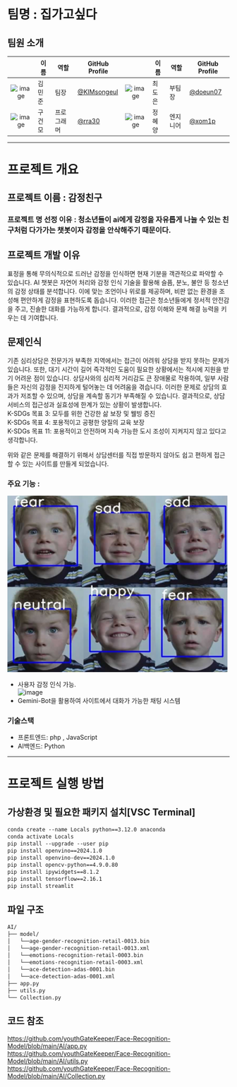 # 팀명 : 집가고싶다
## 팀원 소개
|   | 이름 | 역할 | GitHub Profile |   | 이름 | 역할 | GitHub Profile |
|:------:|------|------|---------|:------:|------|------|---------|
| <img width="86" alt="image" src="https://github.com/user-attachments/assets/721b6caf-ff8a-41be-880e-aa6b68b32dfb" />| 김민준 | 팀장 | [@KIMsongeul](https://github.com/KIMsongeul)|<img width="86" alt="image" src="https://github.com/user-attachments/assets/90010f5b-b83a-465e-bffb-3f7354442304" />| 최도은 | 부팀장 | [@doeun07](https://github.com/doeun07) |
| <img width="86" alt="image" src="https://github.com/user-attachments/assets/0b40ee99-a53d-490c-aa66-71d13fed6d44"/>| 구건모 | 프로그래머 | [@rra30](https://github.com/rra30) |<img width="78" height="76" alt="image" src="https://github.com/user-attachments/assets/f5935e93-7d70-4728-b6b7-bfaad00222c4" />| 정혜양 | 엔지니어 | [@xom1p](https://github.com/xom1p) |

---

# 프로젝트 개요
## 프로젝트 이름 : 감정친구
### 프로젝트 명 선정 이유 : 청소년들이 ai에게 감정을 자유롭게 나눌 수 있는 친구처럼 다가가는 챗봇이자 감정을 안삭해주기 때문이다. 
## 프로젝트 개발 이유
표정을 통해 무의식적으로 드러난 감정을 인식하면 현재 기분을 객관적으로 파악할 수 있습니다. AI 챗봇은 자연어 처리와 감정 인식 기술을 활용해 슬픔, 분노, 불안 등 청소년의 감정 상태를 분석합니다. 이에 맞는 조언이나 위로를 제공하며, 비판 없는 환경을 조성해 편안하게 감정을 표현하도록 돕습니다. 이러한 접근은 청소년들에게 정서적 안전감을 주고, 진솔한 대화를 가능하게 합니다. 결과적으로, 감정 이해와 문제 해결 능력을 키우는 데 기여합니다.
## 문제인식
기존 심리상담은 전문가가 부족한 지역에서는 접근이 어려워 상담을 받지 못하는 문제가 있습니다. 또한, 대기 시간이 길어 즉각적인 도움이 필요한 상황에서는 적시에 지원을 받기 어려운 점이 있습니다. 상담사와의 심리적 거리감도 큰 장애물로 작용하여, 일부 사람들은 자신의 감정을 진지하게 털어놓는 데 어려움을 겪습니다. 이러한 문제로 상담의 효과가 저조할 수 있으며, 상담을 계속할 동기가 부족해질 수 있습니다. 결과적으로, 상담 서비스의 접근성과 실효성에 한계가 있는 상황이 발생합니다.<br>
K-SDGs 목표 3: 모두를 위한 건강한 삶 보장 및 웰빙 증진<br>
K-SDGs 목표 4: 포용적이고 공평한 양질의 교육 보장<br>
K-SDGs 목표 11: 포용적이고 안전하며 지속 가능한 도시 조성이 지켜지지 않고 있다고 생각합니다.<br>

위와 같은 문제를 해결하기 위해서 상담센터를 직접 방문하지 않아도 쉽고 편하게 접근할 수 있는 사이트를 만들게 되었습니다.

### 주요 기능 :
<img src="./assets/face.png" width="500" height="400"></img> <br>
- 사용자 감정 인식 가능. <br>
<img width="730" alt="image" src="https://github.com/user-attachments/assets/7655037b-2d37-4fb3-8817-daecc0dbfe9c"/><br>
- Gemini-Bot을 활용하여 사이트에서 대화가 가능한 채팅 시스템
### 기술스택
- 프론트엔드: php , JavaScript
- AI백엔드: Python

---
  
# 프로젝트 실행 방법
## 가상환경 및 필요한 패키지 설치[VSC Terminal]
```
conda create --name Locals python==3.12.0 anaconda 
conda activate Locals
pip install --upgrade --user pip
pip install openvino==2024.1.0
pip install openvino-dev==2024.1.0
pip install opencv-python==4.9.0.80
pip install ipywidgets==8.1.2
pip install tensorflow==2.16.1
pip install streamlit
```
## 파일 구조
```
AI/
├── model/
│   └──age-gender-recognition-retail-0013.bin
│   └──age-gender-recognition-retail-0013.xml
│   └──emotions-recognition-retail-0003.bin
│   └──emotions-recognition-retail-0003.xml
│   └──ace-detection-adas-0001.bin
│   └──ace-detection-adas-0001.xml
├── app.py
├── utils.py
└── Collection.py
```

## 코드 참조 
https://github.com/youthGateKeeper/Face-Recognition-Model/blob/main/AI/app.py <br>
https://github.com/youthGateKeeper/Face-Recognition-Model/blob/main/AI/utils.py <br>
https://github.com/youthGateKeeper/Face-Recognition-Model/blob/main/AI/Collection.py <br>
